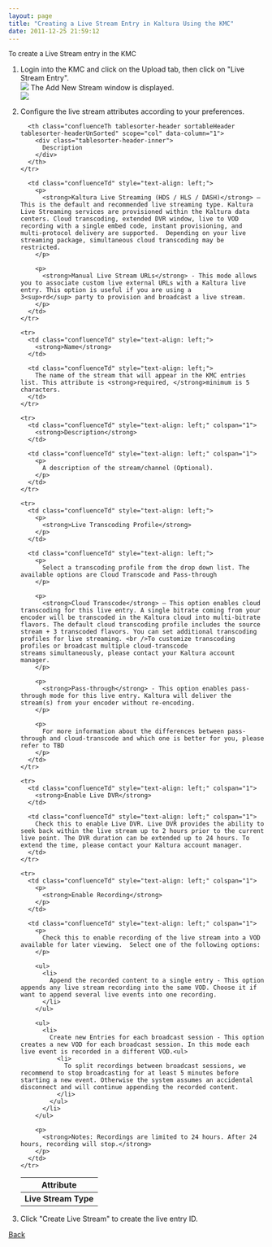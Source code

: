 ```yaml
---
layout: page
title: "Creating a Live Stream Entry in Kaltura Using the KMC"
date: 2011-12-25 21:59:12
---
```


<p class="mce-procedure">
  <span style="font-size: small;">To create a Live Stream entry in the KMC</span>
</p>

1.  Login into the KMC and click on the Upload tab, then click on "Live Stream Entry".  
    <img src="{{site.url}}/assets/3370">
    The Add New Stream window is displayed.  
    <img src="{{site.url}}/assets/3371">
2.  Configure the live stream attributes according to your preferences.  
    <table class="relative-table confluenceTable tablesorter tablesorter-default stickyTableHeaders">
      <colgroup><col /><col /></colgroup><thead class="tableFloatingHeaderOriginal">
        <tr class="tablesorter-headerRow">
          <th class="confluenceTh tablesorter-header sortableHeader tablesorter-headerUnSorted" scope="col" data-column="0">
            <div class="tablesorter-header-inner">
              Attribute
            </div>
          </th>
          
          <th class="confluenceTh tablesorter-header sortableHeader tablesorter-headerUnSorted" scope="col" data-column="1">
            <div class="tablesorter-header-inner">
              Description
            </div>
          </th>
        </tr>
      </thead>
      
      <tbody>
        <tr>
          <td class="confluenceTd" style="text-align: left;">
            <strong>Live Stream Type</strong>
          </td>
          
          <td class="confluenceTd" style="text-align: left;">
            <p>
              <strong>Kaltura Live Streaming (HDS / HLS / DASH)</strong> – This is the default and recommended live streaming type. Kaltura Live Streaming services are provisioned within the Kaltura data centers. Cloud transcoding, extended DVR window, live to VOD recording with a single embed code, instant provisioning, and multi-protocol delivery are supported.  Depending on your live streaming package, simultaneous cloud transcoding may be restricted.
            </p>
            
            <p>
              <strong>Manual Live Stream URLs</strong> - This mode allows you to associate custom live external URLs with a Kaltura live entry. This option is useful if you are using a 3<sup>rd</sup> party to provision and broadcast a live stream.
            </p>
          </td>
        </tr>
        
        <tr>
          <td class="confluenceTd" style="text-align: left;">
            <strong>Name</strong>
          </td>
          
          <td class="confluenceTd" style="text-align: left;">
            The name of the stream that will appear in the KMC entries list. This attribute is <strong>required, </strong>minimum is 5 characters.
          </td>
        </tr>
        
        <tr>
          <td class="confluenceTd" style="text-align: left;" colspan="1">
            <strong>Description</strong>
          </td>
          
          <td class="confluenceTd" style="text-align: left;" colspan="1">
            <p>
              A description of the stream/channel (Optional).
            </p>
          </td>
        </tr>
        
        <tr>
          <td class="confluenceTd" style="text-align: left;">
            <p>
              <strong>Live Transcoding Profile</strong>
            </p>
          </td>
          
          <td class="confluenceTd" style="text-align: left;">
            <p>
              Select a transcoding profile from the drop down list. The available options are Cloud Transcode and Pass-through
            </p>
            
            <p>
              <strong>Cloud Transcode</strong> – This option enables cloud transcoding for this live entry. A single bitrate coming from your encoder will be transcoded in the Kaltura cloud into multi-bitrate flavors. The default cloud transcoding profile includes the source stream + 3 transcoded flavors. You can set additional transcoding profiles for live streaming. <br />To customize transcoding profiles or broadcast multiple cloud-transcode streams simultaneously, please contact your Kaltura account manager.
            </p>
            
            <p>
              <strong>Pass-through</strong> - This option enables pass-through mode for this live entry. Kaltura will deliver the stream(s) from your encoder without re-encoding.
            </p>
            
            <p>
              For more information about the differences between pass-through and cloud-transcode and which one is better for you, please refer to TBD
            </p>
          </td>
        </tr>
        
        <tr>
          <td class="confluenceTd" style="text-align: left;" colspan="1">
            <strong>Enable Live DVR</strong>
          </td>
          
          <td class="confluenceTd" style="text-align: left;" colspan="1">
            Check this to enable Live DVR. Live DVR provides the ability to seek back within the live stream up to 2 hours prior to the current live point. The DVR duration can be extended up to 24 hours. To extend the time, please contact your Kaltura account manager.
          </td>
        </tr>
        
        <tr>
          <td class="confluenceTd" style="text-align: left;" colspan="1">
            <p>
              <strong>Enable Recording</strong>
            </p>
          </td>
          
          <td class="confluenceTd" style="text-align: left;" colspan="1">
            <p>
              Check this to enable recording of the live stream into a VOD available for later viewing.  Select one of the following options:
            </p>
            
            <ul>
              <li>
                Append the recorded content to a single entry - This option appends any live stream recording into the same VOD. Choose it if want to append several live events into one recording.
              </li>
            </ul>
            
            <ul>
              <li>
                Create new Entries for each broadcast session - This option creates a new VOD for each broadcast session. In this mode each live event is recorded in a different VOD.<ul>
                  <li>
                    To split recordings between broadcast sessions, we recommend to stop broadcasting for at least 5 minutes before starting a new event. Otherwise the system assumes an accidental disconnect and will continue appending the recorded content.
                  </li>
                </ul>
              </li>
            </ul>
            
            <p>
              <strong>Notes: Recordings are limited to 24 hours. After 24 hours, recording will stop.</strong>
            </p>
          </td>
        </tr>
      </tbody>
    </table>

3.  Click "Create Live Stream" to create the live entry ID.

<a href="https://knowledge.kaltura.com/node/1750" target="_blank">Back</a>

<span style="font-size: small;"> </span>
